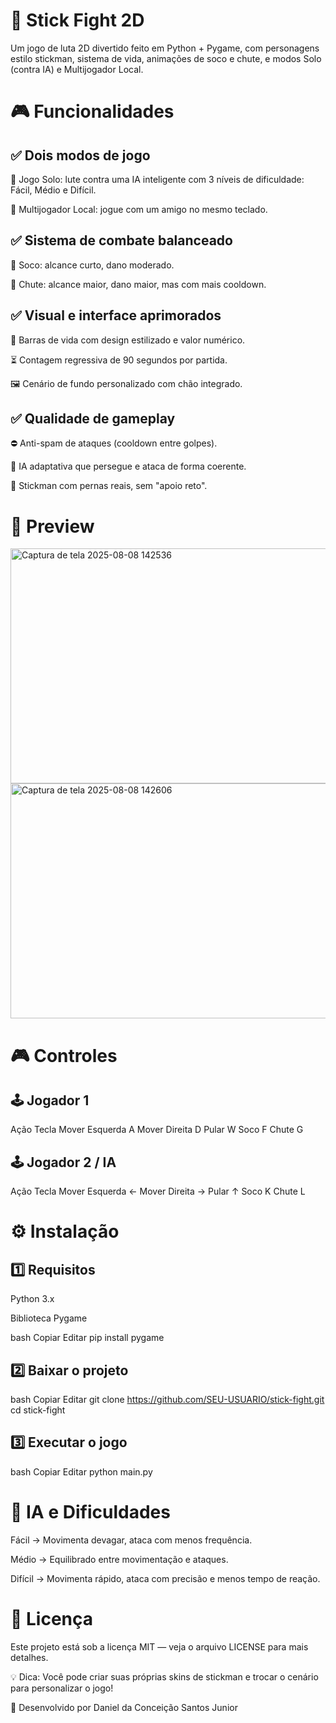 # 🥋 Stick Fight 2D




Um jogo de luta 2D divertido feito em Python + Pygame, com personagens estilo stickman, sistema de vida, animações de soco e chute, e modos Solo (contra IA) e Multijogador Local.

# 🎮 Funcionalidades
## ✅ Dois modos de jogo

🎯 Jogo Solo: lute contra uma IA inteligente com 3 níveis de dificuldade: Fácil, Médio e Difícil.

👥 Multijogador Local: jogue com um amigo no mesmo teclado.

## ✅ Sistema de combate balanceado

🥊 Soco: alcance curto, dano moderado.

🦵 Chute: alcance maior, dano maior, mas com mais cooldown.

## ✅ Visual e interface aprimorados

📜 Barras de vida com design estilizado e valor numérico.

⏳ Contagem regressiva de 90 segundos por partida.

🖼 Cenário de fundo personalizado com chão integrado.

## ✅ Qualidade de gameplay

⛔ Anti-spam de ataques (cooldown entre golpes).

🤖 IA adaptativa que persegue e ataca de forma coerente.

👣 Stickman com pernas reais, sem "apoio reto".

# 📸 Preview

<img width="750" height="376" alt="Captura de tela 2025-08-08 142536" src="https://github.com/user-attachments/assets/cb6f6974-63cd-42bc-8402-2e9c17ca45c6" />


<img width="752" height="376" alt="Captura de tela 2025-08-08 142606" src="https://github.com/user-attachments/assets/f0da20ac-714a-4031-b4b1-9202810cf997" />


# 🎮 Controles
## 🕹 Jogador 1
Ação	Tecla
Mover Esquerda	A
Mover Direita	D
Pular	W
Soco	F
Chute	G

## 🕹 Jogador 2 / IA
Ação	Tecla
Mover Esquerda	←
Mover Direita	→
Pular	↑
Soco	K
Chute	L

# ⚙ Instalação
## 1️⃣ Requisitos
Python 3.x

Biblioteca Pygame

bash
Copiar
Editar
pip install pygame
## 2️⃣ Baixar o projeto
bash
Copiar
Editar
git clone https://github.com/SEU-USUARIO/stick-fight.git
cd stick-fight
## 3️⃣ Executar o jogo
bash
Copiar
Editar
python main.py
# 🧠 IA e Dificuldades
Fácil → Movimenta devagar, ataca com menos frequência.

Médio → Equilibrado entre movimentação e ataques.

Difícil → Movimenta rápido, ataca com precisão e menos tempo de reação.

# 📜 Licença
Este projeto está sob a licença MIT — veja o arquivo LICENSE para mais detalhes.

💡 Dica: Você pode criar suas próprias skins de stickman e trocar o cenário para personalizar o jogo!

📌 Desenvolvido por Daniel da Conceição Santos Junior
